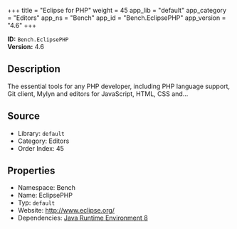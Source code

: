 ﻿+++
title = "Eclipse for PHP"
weight = 45
app_lib = "default"
app_category = "Editors"
app_ns = "Bench"
app_id = "Bench.EclipsePHP"
app_version = "4.6"
+++

**ID:** `Bench.EclipsePHP`  
**Version:** 4.6  
<!--more-->

## Description
The essential tools for any PHP developer, including PHP language support,
Git client, Mylyn and editors for JavaScript, HTML, CSS and...

## Source

* Library: `default`
* Category: Editors
* Order Index: 45

## Properties

* Namespace: Bench
* Name: EclipsePHP
* Typ: `default`
* Website: <http://www.eclipse.org/>
* Dependencies: [Java Runtime Environment 8](/app/Bench.JRE8)

